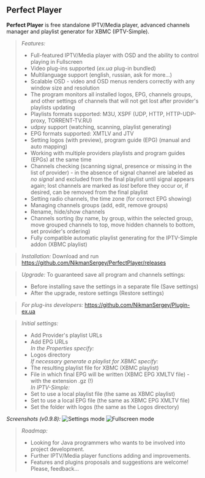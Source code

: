 Perfect Player
--------------
**Perfect Player** is free standalone IPTV/Media player, advanced channels manager and playlist generator for XBMC (IPTV-Simple).
>*Features:*
>- Full-featured IPTV/Media player with OSD and the ability to control playing in Fullscreen
>- Video plug-ins supported (*ex.ua* plug-in bundled)
>- Multilanguage support (english, russian, ask for more...)
>- Scalable OSD - video and OSD menus renders correctly with any window size and resolution
>- The program monitors all installed logos, EPG, channels groups, and other settings of channels that will not get lost after provider's playlists updating
>- Playlists formats supported: M3U, XSPF (UDP, HTTP, HTTP-UDP-proxy, TORRENT-TV.RU)
>- udpxy support (watching, scanning, playlist generating)
>- EPG formats supported: XMTLV and JTV
>- Setting logos (with preview), program guide (EPG) (manual and auto mapping)
>- Working with multiple providers playlists and program guides (EPGs) at the same time 
>- Channels checking (scanning signal, presence or missing in the list of provider) - in the absence of signal channel are labeled as *no signal* and excluded from the final playlist until signal appears again; lost channels are marked as *lost* before they occur or, if desired, can be removed from the final playlist
>- Setting radio channels, the time zone (for correct EPG showing)
>- Managing channels groups (add, edit, remove groups)
>- Rename, hide/show channels
>- Channels sorting (by name, by group, within the selected group, move grouped channels to top, move hidden channels to bottom, set provider's ordering)
>- Fully compatible automatic playlist generating for the IPTV-Simple addon (XBMC playlist)

>*Installation:*
>Download and run https://github.com/NikmanSergey/PerfectPlayer/releases

>*Upgrade:*
>To guaranteed save all program and channels settings:
>- Before installing save the settings in a separate file (Save settings)
>- After the upgrade, restore settings (Restore settings)

>*For plug-ins developers:*
>https://github.com/NikmanSergey/Plugin-ex.ua

>*Initial settings:*
>- Add Provider's playlist URLs
>- Add EPG URLs
><br>*In the Properties specify:*
>- Logos directory
><br>*If necessary generate a playlist for XBMC specify:*
>- The resulting playlist file for XBMC (XBMC playlist)
>- File in which final EPG will be written (XBMC EPG XMLTV file) - with the extension .gz (!)
><br>*In IPTV-Simple:*
>- Set to use a local playlist file (the same as XBMC playlist)
>- Set to use a local EPG file (the same as XBMC EPG XMLTV file) 
>- Set the folder with logos (the same as the Logos directory) 

*Screenshots (v0.9.8):*
![Settings mode](http://s019.radikal.ru/i619/1408/b5/2a8510f74fe4.png)
![Fullscreen mode](http://s09.radikal.ru/i182/1408/96/9b29ce858d68.png)

>*Roadmap:*
>- Looking for Java programmers who wants to be involved into project development.
>- Further IPTV/Media player functions adding and improvements.
>- Features and plugins proposals and suggestions are welcome! Please, feedback...
